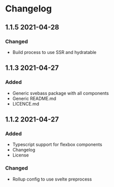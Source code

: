 # Changelog

## 1.1.5 2021-04-28

### Changed
- Build process to use SSR and hydratable

## 1.1.3 2021-04-27

### Added
- Generic svebass package with all components
- Generic README.md
- LICENCE.md

## 1.1.2 2021-04-27

### Added
- Typescript support for flexbox components
- Changelog
- License

### Changed
- Rollup config to use svelte preprocess
